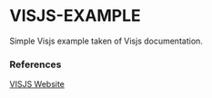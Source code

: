 # VISJS-EXAMPLE

Simple Visjs example taken of Visjs documentation.


### References

[VISJS Website](http://visjs.org/)
